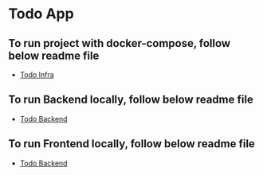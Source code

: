 # Todo App

## To run project with docker-compose, follow below readme file
- [Todo Infra](https://github.com/malik106/react_native_node_todo_app/blob/master/todo-infra/README.md)


## To run Backend locally, follow below readme file
- [Todo Backend](https://github.com/malik106/react_native_node_todo_app/blob/master/todo-backend/README.md)


## To run Frontend locally, follow below readme file
- [Todo Backend](https://github.com/malik106/react_native_node_todo_app/blob/master/todo-frontend/README.md)

